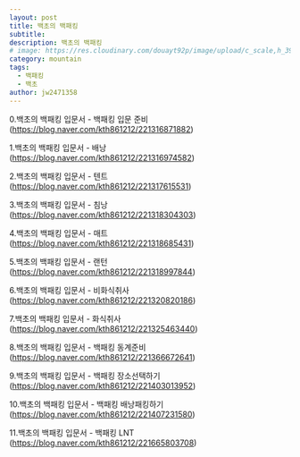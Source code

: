 ```yaml
---
layout: post
title: 백초의 백패킹
subtitle: 
description: 백초의 백패킹
# image: https://res.cloudinary.com/douayt92p/image/upload/c_scale,h_399,q_auto,w_700/v1593004373/pixabay/landscape-5313115_1920_bse9w2.jpg
category: mountain
tags:
  - 백패킹
  - 백초
author: jw2471358
---
```


 0.백초의 백패킹 입문서 - 백패킹 입문 준비 (<https://blog.naver.com/kth861212/221316871882>)

 1.백초의 백패킹 입문서 - 배낭 (<https://blog.naver.com/kth861212/221316974582>)
 
 2.백초의 백패킹 입문서 - 텐트 (<https://blog.naver.com/kth861212/221317615531>)
 
 3.백초의 백패킹 입문서 - 침낭 (<https://blog.naver.com/kth861212/221318304303>)
 
 4.백초의 백패킹 입문서 - 매트 (<https://blog.naver.com/kth861212/221318685431>)
 
 5.백초의 백패킹 입문서 - 랜턴 (<https://blog.naver.com/kth861212/221318997844>)
 
 6.백초의 백패킹 입문서 - 비화식취사 (<https://blog.naver.com/kth861212/221320820186>)
 
 7.백초의 백패킹 입문서 - 화식취사 (<https://blog.naver.com/kth861212/221325463440>)
 
 8.백초의 백패킹 입문서 - 백패킹 동계준비 (<https://blog.naver.com/kth861212/221366672641>)
 
 9.백초의 백패킹 입문서 - 백패킹 장소선택하기 (<https://blog.naver.com/kth861212/221403013952>)
 
10.백초의 백패킹 입문서 - 백패킹 배낭패킹하기 (<https://blog.naver.com/kth861212/221407231580>)

11.백초의 백패킹 입문서 - 백패킹 LNT (<https://blog.naver.com/kth861212/221665803708>)
